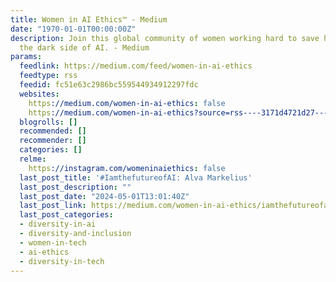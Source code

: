 ```yaml
---
title: Women in AI Ethics™ - Medium
date: "1970-01-01T00:00:00Z"
description: Join this global community of women working hard to save humanity from
  the dark side of AI. - Medium
params:
  feedlink: https://medium.com/feed/women-in-ai-ethics
  feedtype: rss
  feedid: fc51e63c2986bc559544934912297fdc
  websites:
    https://medium.com/women-in-ai-ethics: false
    https://medium.com/women-in-ai-ethics?source=rss----3171d4721d27---4: true
  blogrolls: []
  recommended: []
  recommender: []
  categories: []
  relme:
    https://instagram.com/womeninaiethics: false
  last_post_title: '#IamthefutureofAI: Alva Markelius'
  last_post_description: ""
  last_post_date: "2024-05-01T13:01:40Z"
  last_post_link: https://medium.com/women-in-ai-ethics/iamthefutureofai-alva-markelius-626257f51ca4?source=rss----3171d4721d27---4
  last_post_categories:
  - diversity-in-ai
  - diversity-and-inclusion
  - women-in-tech
  - ai-ethics
  - diversity-in-tech
---
```

